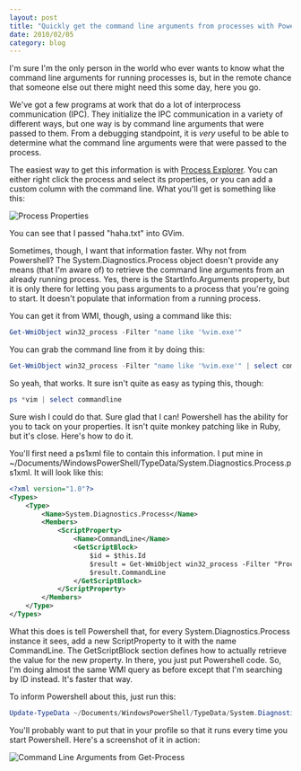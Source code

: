 ```yaml
---
layout: post
title: "Quickly get the command line arguments from processes with Powershell"
date: 2010/02/05
category: blog
---
```


I'm sure I'm the only person in the world who ever wants to know what the command line arguments for running processes is, but in the remote chance that someone else out there might need this some day, here you go. 

We've got a few programs at work that do a lot of interprocess communication (IPC). They initialize the IPC communication in a variety of different ways, but one way is by command line arguments that were passed to them. From a debugging standpoint, it is *very* useful to be able to determine what the command line arguments were that were passed to the process. 

The easiest way to get this information is with [Process Explorer](http://technet.microsoft.com/en-us/sysinternals/bb896653.aspx). You can either right click the process and select its properties, or you can add a custom column with the command line. What you'll get is something like this: 

![Process Properties](https://s3.amazonaws.com/mohundro/blog/WindowsLiveWriter/Quicklygetthecommandlineargumentsfrompro_BAE3/image_4.png)  

You can see that I passed "haha.txt" into GVim. 

Sometimes, though, I want that information faster. Why not from Powershell? The System.Diagnostics.Process object doesn't provide any means (that I'm aware of) to retrieve the command line arguments from an already running process. Yes, there is the StartInfo.Arguments property, but it is only there for letting you pass arguments to a process that you're going to start. It doesn't populate that information from a running process. 

You can get it from WMI, though, using a command like this: 

```powershell
Get-WmiObject win32_process -Filter "name like '%vim.exe'" 
```

You can grab the command line from it by doing this: 

```powershell
Get-WmiObject win32_process -Filter "name like '%vim.exe'" | select commandline 
```

So yeah, that works. It sure isn't quite as easy as typing this, though: 

```powershell
ps *vim | select commandline 
```

Sure wish I could do that. Sure glad that I can! Powershell has the ability for you to tack on your properties. It isn't quite monkey patching like in Ruby, but it's close. Here's how to do it. 

You'll first need a ps1xml file to contain this information. I put mine in ~/Documents/WindowsPowerShell/TypeData/System.Diagnostics.Process.ps1xml. It will look like this:

```xml
<?xml version="1.0"?>
<Types>
    <Type> 
        <Name>System.Diagnostics.Process</Name> 
        <Members> 
            <ScriptProperty> 
                <Name>CommandLine</Name> 
                <GetScriptBlock> 
                    $id = $this.Id
                    $result = Get-WmiObject win32_process -Filter "ProcessId = $id"
                    $result.CommandLine
                </GetScriptBlock> 
            </ScriptProperty> 
        </Members> 
    </Type>
</Types>
```

What this does is tell Powershell that, for every System.Diagnostics.Process instance it sees, add a new ScriptProperty to it with the name CommandLine. The GetScriptBlock section defines how to actually retrieve the value for the new property. In there, you just put Powershell code. So, I'm doing almost the same WMI query as before except that I'm searching by ID instead. It's faster that way.

To inform Powershell about this, just run this:

```powershell
Update-TypeData ~/Documents/WindowsPowerShell/TypeData/System.Diagnostics.Process.ps1xml
```

You'll probably want to put that in your profile so that it runs every time you start Powershell. Here's a screenshot of it in action:

![Command Line Arguments from Get-Process](https://s3.amazonaws.com/mohundro/blog/WindowsLiveWriter/Quicklygetthecommandlineargumentsfrompro_BAE3/image_6.png)


